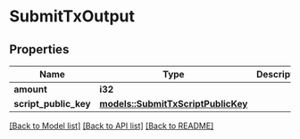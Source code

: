 # SubmitTxOutput

## Properties

Name | Type | Description | Notes
------------ | ------------- | ------------- | -------------
**amount** | **i32** |  | 
**script_public_key** | [**models::SubmitTxScriptPublicKey**](SubmitTxScriptPublicKey.md) |  | 

[[Back to Model list]](../README.md#documentation-for-models) [[Back to API list]](../README.md#documentation-for-api-endpoints) [[Back to README]](../README.md)


